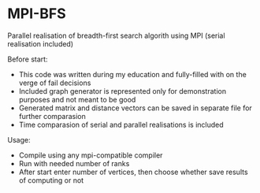 # MPI-BFS
Parallel realisation of breadth-first search algorith using MPI (serial realisation included)

Before start:
- This code was written during my education and fully-filled with on the verge of fail decisions
- Included graph generator is represented only for demonstration purposes and not meant to be good
- Generated matrix and distance vectors can be saved in separate file for further comparasion
- Time comparasion of serial and parallel realisations is included

Usage:
- Compile using any mpi-compatible compiler
- Run with needed number of ranks
- After start enter number of vertices, then choose whether save results of computing or not

